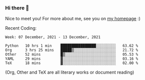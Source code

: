 ### Hi there 👋

Nice to meet you! For more about me, see you on [my homepage](https://jiayipan.me) :)


Recent Coding:
<!--START_SECTION:waka-->
```text
Week: 07 December, 2021 - 13 December, 2021

Python   10 hrs 1 min    ████████████████░░░░░░░░░   63.62 % 
Org      3 hrs 25 mins   █████▒░░░░░░░░░░░░░░░░░░░   21.72 % 
Other    52 mins         █▒░░░░░░░░░░░░░░░░░░░░░░░   05.53 % 
YAML     29 mins         ▓░░░░░░░░░░░░░░░░░░░░░░░░   03.16 % 
TeX      18 mins         ▓░░░░░░░░░░░░░░░░░░░░░░░░   02.00 % 
```
<!--END_SECTION:waka-->
(Org, Other and TeX are all literary works or document reading)
